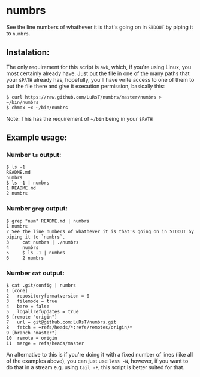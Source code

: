 # numbrs

See the line numbers of whathever it is that's going on in `STDOUT` by piping
it to `numbrs`.

## Instalation:

The only requirement for this script is `awk`, which, if you're using Linux, you
most certainly already have.
Just put the file in one of the many paths that your `$PATH` already has,
hopefully, you'll have write access to one of them to put the file there and
give it execution permission, basically this:

    $ curl https://raw.github.com/LuRsT/numbrs/master/numbrs > ~/bin/numbrs
    $ chmox +x ~/bin/numbrs

Note: This has the requirement of `~/bin` being in your `$PATH`

## Example usage:

### Number `ls` output:

    $ ls -1
    README.md
    numbrs
    $ ls -1 | numbrs
    1 README.md
    2 numbrs

### Number `grep` output:

    $ grep "num" README.md | numbrs
    1 numbrs
    2 See the line numbers of whathever it is that's going on in STDOUT by piping it to `numbrs`.
    3     cat numbrs | ./numbrs
    4     numbrs
    5     $ ls -1 | numbrs
    6     2 numbrs

### Number `cat` output:

    $ cat .git/config | numbrs
    1 [core]
    2   repositoryformatversion = 0
    3   filemode = true
    4   bare = false
    5   logallrefupdates = true
    6 [remote "origin"]
    7   url = git@github.com:LuRsT/numbrs.git
    8   fetch = +refs/heads/*:refs/remotes/origin/*
    9 [branch "master"]
    10  remote = origin
    11  merge = refs/heads/master

An alternative to this is if you're doing it with a fixed number of lines (like
all of the examples above), you can just use `less -N`, however, if you want to
do that in a stream e.g. using `tail -F`, this script is better suited for
that.
